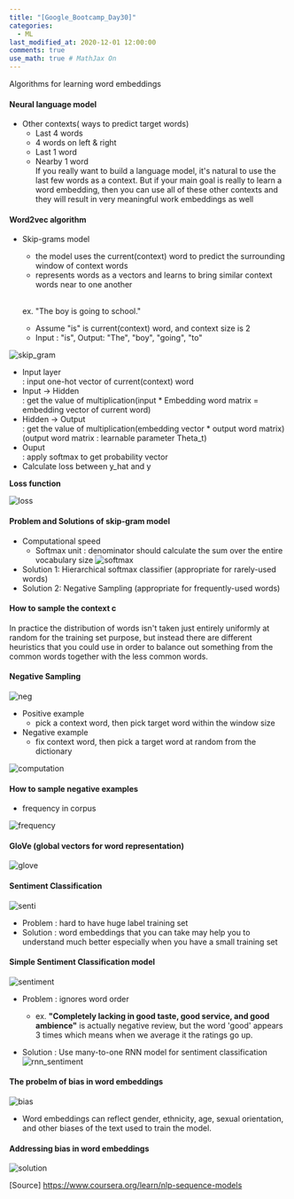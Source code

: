 ```yaml
---
title: "[Google_Bootcamp_Day30]"
categories: 
  - ML
last_modified_at: 2020-12-01 12:00:00
comments: true
use_math: true # MathJax On
---
```

Algorithms for learning word embeddings

#### Neural language model

- Other contexts( ways to predict target words)
  - Last 4 words
  - 4 words on left & right
  - Last 1 word
  - Nearby 1 word <br>
  If you really want to build a language model, it's natural to use the last few words as a context. But if your main goal is really to learn a word embedding, then you can use all of these other contexts and they will result in very meaningful work embeddings as well
  

#### Word2vec algorithm

- Skip-grams model
  - the model uses the current(context) word to predict the surrounding window of context words
  - represents words as a vectors and learns to bring similar context words near to one another <br><br>
  
  ex. "The boy is going to school."
    - Assume "is" is current(context) word, and context size is 2
    - Input : "is", Output: "The", "boy", "going", "to"
  
![skip_gram](https://user-images.githubusercontent.com/62474292/101888880-12439a00-3be2-11eb-8b4e-b32b44135fb7.png)
  
  - Input layer<br> : input one-hot vector of current(context) word
  - Input -> Hidden<br> : get the value of multiplication(input * Embedding word matrix = embedding vector of current word)
  - Hidden -> Output<br> : get the value of multiplication(embedding vector * output word matrix) <br>
  (output word matrix : learnable parameter Theta_t)
  - Ouput<br> : apply softmax to get probability vector
  - Calculate loss between y_hat and y
  
  **Loss function**

  ![loss](https://user-images.githubusercontent.com/62474292/101888905-1b346b80-3be2-11eb-842b-0722559a7708.JPG)
  
#### Problem and Solutions of skip-gram model
- Computational speed 
  - Softmax unit : denominator should calculate the sum over the entire vocabulary size
  ![softmax](https://user-images.githubusercontent.com/62474292/101895054-5a66ba80-3bea-11eb-9eb0-dcb22e5e745f.png)
- Solution 1: Hierarchical softmax classifier (appropriate for rarely-used words)
- Solution 2: Negative Sampling (appropriate for frequently-used words)

#### How to sample the context c <br>

In practice the distribution of words isn't taken just entirely uniformly at random for the training set purpose, but instead there are different heuristics that you could use in order to balance out something from the common words together with the less common words.

#### Negative Sampling
![neg](https://user-images.githubusercontent.com/62474292/102166914-95aa0780-3ed0-11eb-90f9-f63b6352b4a1.png)

- Positive example
  - pick a context word, then pick target word within the window size
- Negative example
  - fix context word, then pick a target word at random from the dictionary
  
![computation](https://user-images.githubusercontent.com/62474292/102166911-9478da80-3ed0-11eb-872c-1625163e2f97.png)

#### How to sample negative examples
- frequency in corpus <br>

![frequency](https://user-images.githubusercontent.com/62474292/102166970-bc683e00-3ed0-11eb-90e4-679f0fde14cd.gif)

#### GloVe (global vectors for word representation)
![glove](https://user-images.githubusercontent.com/62474292/102168584-d22b3280-3ed3-11eb-869d-5fec08d2db07.png)


#### Sentiment Classification

![senti](https://user-images.githubusercontent.com/62474292/102118811-8c467e00-3e83-11eb-8dfe-ded8c9de98ee.png)

- Problem : hard to have huge label training set
- Solution : word embeddings that you can take may help you to understand much better especially when you have a small training set <br>

#### Simple Sentiment Classification model
![sentiment](https://user-images.githubusercontent.com/62474292/102118436-09bdbe80-3e83-11eb-885a-7b860242c8a3.png)

- Problem : ignores word order
  - ex. **"Completely lacking in good taste, good service, and good ambience"** is actually negative review, but the word 'good' appears 3 times which means when we average it the ratings go up.

- Solution : Use many-to-one RNN model for sentiment classification
![rnn_sentiment](https://user-images.githubusercontent.com/62474292/102118447-0d514580-3e83-11eb-8394-860f367fd128.png)

#### The probelm of bias in word embeddings
![bias](https://user-images.githubusercontent.com/62474292/102122181-78e9e180-3e88-11eb-87a5-bcc6e5218b3d.png)

- Word embeddings can reflect gender, ethnicity, age, sexual orientation, and other biases of the text used to train the model.

#### Addressing bias in word embeddings
![solution](https://user-images.githubusercontent.com/62474292/102122177-77201e00-3e88-11eb-8d4e-0726e71bded2.png)

  

[Source] https://www.coursera.org/learn/nlp-sequence-models
